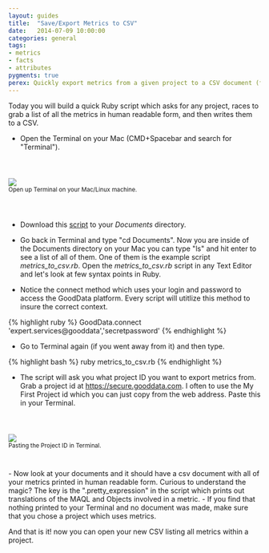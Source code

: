```yaml
---
layout: guides
title:  "Save/Export Metrics to CSV"
date:   2014-07-09 10:00:00
categories: general
tags:
- metrics
- facts
- attributes
pygments: true
perex: Quickly export metrics from a given project to a CSV document (for use with Excel).
---
```


Today you will build a quick Ruby script which asks for any project, races to grab a list of all the metrics in human readable form, and then writes them to a CSV.

- Open the Terminal on your Mac (CMD+Spacebar and search for "Terminal").

<div style="padding-top: 40px; padding-bottom: 40px;">
<div class="center">
<img class="tutorial" src="https://gallery.mailchimp.com/cc49eba2c07a5a3f516bf3fed/images/fc171502-7545-426e-b9c8-1532638924e0.png">
<div>
<small>Open up Terminal on your Mac/Linux machine.</small></div>
</div>
</div>

- Download this [script](https://s3.amazonaws.com/xnh/metrics_to_csv.rb) to your *Documents* directory.
- Go back in Terminal and type "cd Documents". Now you are inside of the Documents directory on your Mac you can type "ls" and hit enter to see a list of all of them. One of them is the example script *metrics_to_csv.rb*.
Open the *metrics_to_csv.rb* script in any Text Editor and let's look at few syntax points in Ruby.

- Notice the connect method which uses your login and password to access the GoodData platform. Every script will utitlize this method to insure the correct context.

{% highlight ruby %}
GoodData.connect 'expert.services@gooddata','secretpassword'
{% endhighlight %}

- Go to Terminal again (if you went away from it) and then type.

{% highlight bash %}
ruby metrics_to_csv.rb
{% endhighlight %}

- The script will ask you what project ID you want to export metrics from. Grab a project id at https://secure.gooddata.com. I often to use the My First Project id which you can just copy from the web address. Paste this in your Terminal.

<div style="padding-top: 40px; padding-bottom: 40px;">
<div class="center">
<img class="tutorial" src="https://gallery.mailchimp.com/cc49eba2c07a5a3f516bf3fed/images/700e6366-53dd-4aa8-9129-e7145d1207a4.png">
<div>
<small>Pasting the Project ID in Terminal.</small></div>
</div>
</div>
- Now look at your documents and it should have a csv document with all of your metrics printed in human readable form. Curious to understand the magic? The key is the ".pretty_expression" in the script which prints out translations of the MAQL and Objects involved in a metric.
- If you find that nothing printed to your Terminal and no document was made, make sure that you chose a project which uses metrics.

And that is it! now you can open your new CSV listing all metrics within a project.

